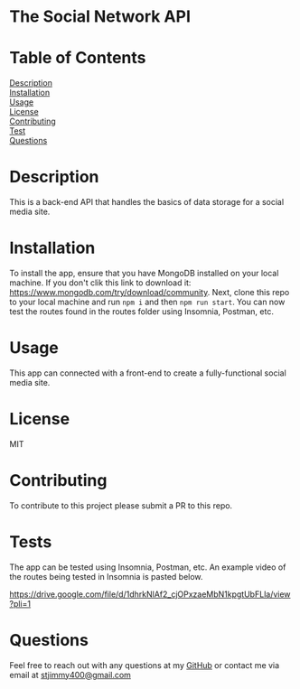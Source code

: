 # The Social Network API

# Table of Contents

[Description](#description)
<br>[Installation](#installation)
<br>[Usage](#usage)
<br>[License](#license)
<br>[Contributing](#contributing)
<br>[Test](#tests)
<br>[Questions](#questions)

# Description

This is a back-end API that handles the basics of data storage for a social media site.

# Installation

To install the app, ensure that you have MongoDB installed on your local machine. If you don't clik this link to download it: https://www.mongodb.com/try/download/community. Next, clone this repo to your local machine and run `npm i` and then `npm run start`. You can now test the routes found in the routes folder using Insomnia, Postman, etc.

# Usage

This app can connected with a front-end to create a fully-functional social media site.

# License

MIT

# Contributing

To contribute to this project please submit a PR to this repo.

# Tests

The app can be tested using Insomnia, Postman, etc. An example video of the routes being tested in Insomnia is pasted below.

https://drive.google.com/file/d/1dhrkNlAf2_cjOPxzaeMbN1kpgtUbFLla/view?pli=1

# Questions

Feel free to reach out with any questions at my [GitHub](https://github.com/DanielG808) or contact me via email at stjimmy400@gmail.com
